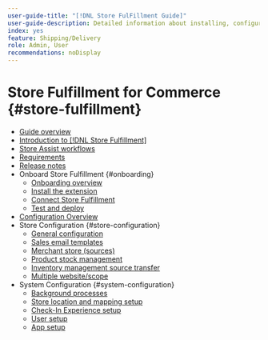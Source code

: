 ```yaml
---
user-guide-title: "[!DNL Store FulFillment Guide]"
user-guide-description: Detailed information about installing, configuring, and using Store Fulfillment for Adobe Commerce stores.
index: yes
feature: Shipping/Delivery
role: Admin, User
recommendations: noDisplay
---
```


# Store Fulfillment for Commerce {#store-fulfillment}

- [Guide overview](guide-overview.md)
- [Introduction to [!DNL Store Fulfillment]](introduction.md)
- [Store Assist workflows](store-assist-modules.md)
- [Requirements](solution-requirements.md)
- [Release notes](release-notes.md)
- Onboard Store Fulfillment {#onboarding}
  - [Onboarding overview](onboard.md)
  - [Install the extension](install.md)
  - [Connect Store Fulfillment](connect-set-up-service.md)
  - [Test and deploy](test-and-deploy.md)
- [Configuration Overview](service-config-settings-overview.md)
- Store Configuration {#store-configuration}
  - [General configuration](enable-general.md)
  - [Sales email templates](sales-emails.md)
  - [Merchant store (sources)](merchant-store-configuration.md)
  - [Product stock management](product-stock.md)
  - [Inventory management source transfer](inventory-stock-transfer.md)
  - [Multiple website/scope](multi-site-and-scope-config.md)
- System Configuration {#system-configuration}
  - [Background processes](background-processes.md)
  - [Store location and mapping setup](store-location-map-provider-setup.md)
  - [Check-In Experience setup](check-in-experience-setup.md) 
  - [User setup](user-setup.md)
  - [App setup](app-setup.md)

